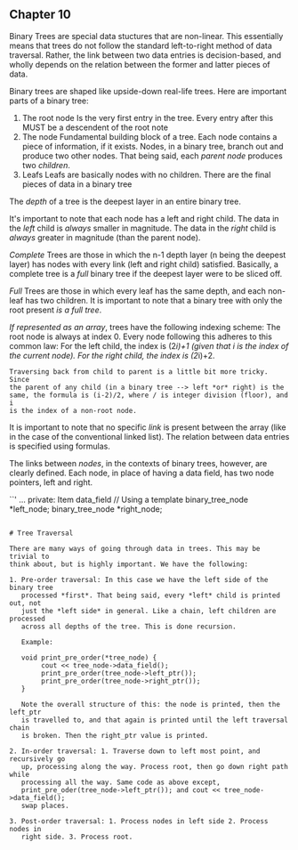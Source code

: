 Chapter 10
----------

Binary Trees are special data stuctures that are non-linear. This essentially
means that trees do not follow the standard left-to-right method of data
traversal. Rather, the link between two data entries is decision-based, and
wholly depends on the relation between the former and latter pieces of data.

Binary trees are shaped like upside-down real-life trees. Here are important
parts of a binary tree:

1. The root node
	Is the very first entry in the tree. Every entry after this MUST be a
	descendent of the root note
2. The node
	Fundamental building block of a tree. Each node contains a piece of
	information, if it exists. Nodes, in a binary tree, branch out and produce
	two other nodes. That being said, each *parent node* produces two
	*children*. 
3. Leafs 
	Leafs are basically nodes with no children. There are the final pieces of
	data in a binary tree

The *depth* of a tree is the deepest layer in an entire binary tree. 

It's important to note that each node has a left and right child. The data in
the *left* child is *always* smaller in magnitude. The data in the *right*
child is *always* greater in magnitude (than the parent node). 

*Complete* Trees are those in which the n-1 depth layer (n being the deepest
layer) has nodes with every link (left and right child) satisfied. Basically,
a complete tree is a *full* binary tree if the deepest layer were to be sliced
off.

*Full* Trees are those in which every leaf has the same depth, and each
non-leaf has two children. It is important to note that a binary tree with
only the root present *is a full tree*. 

*If represented as an array*, trees have the following indexing scheme:
	The root node is always at index 0. Every node following this adheres to
	this common law: For the left child, the index is (2*i)+1 (given that i is the
	index of the current node). For the right child, the index is (2*i)+2.

	Traversing back from child to parent is a little bit more tricky. Since
	the parent of any child (in a binary tree --> left *or* right) is the
	same, the formula is (i-2)/2, where / is integer division (floor), and i
	is the index of a non-root node.

It is important to note that no specific *link* is present between the array
(like in the case of the conventional linked list). The relation between data
entries is specified using formulas.

The links between *nodes*, in the contexts of binary trees, however, are
clearly defined. Each node, in place of having a data field, has two node
pointers, left and right.

``'
...
private:
	Item data_field // Using a template
	binary_tree_node *left_node;
	binary_tree_node *right_node;
```

# Tree Traversal

There are many ways of going through data in trees. This may be trivial to
think about, but is highly important. We have the following:

1. Pre-order traversal: In this case we have the left side of the binary tree
   processed *first*. That being said, every *left* child is printed out, not
   just the *left side* in general. Like a chain, left children are processed
   across all depths of the tree. This is done recursion. 

   Example:
   
   void print_pre_order(*tree_node) {
		cout << tree_node->data_field();
   		print_pre_order(tree_node->left_ptr());
		print_pre_order(tree_node->right_ptr());
   }

   Note the overall structure of this: the node is printed, then the left_ptr
   is travelled to, and that again is printed until the left traversal chain
   is broken. Then the right_ptr value is printed.

2. In-order traversal: 1. Traverse down to left most point, and recursively go
   up, processing along the way. Process root, then go down right path while
   processing all the way. Same code as above except,
   print_pre_oder(tree_node->left_ptr()); and cout << tree_node->data_field();
   swap places.

3. Post-order traversal: 1. Process nodes in left side 2. Process nodes in
   right side. 3. Process root. 




